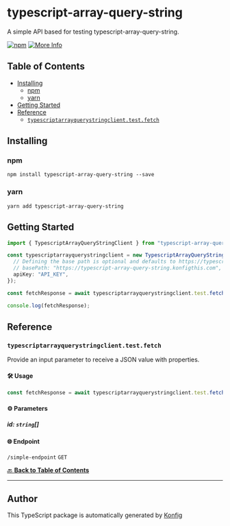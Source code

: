 # typescript-array-query-string<a id="typescript-array-query-string"></a>

A simple API based for testing typescript-array-query-string.

[![npm](https://img.shields.io/badge/npm-v1.0.0-blue)](https://www.npmjs.com/package/typescript-array-query-string/v/1.0.0)
[![More Info](https://img.shields.io/badge/More%20Info-Click%20Here-orange)](http://example.com/support)

## Table of Contents<a id="table-of-contents"></a>

<!-- toc -->

- [Installing](#installing)
  * [npm](#npm)
  * [yarn](#yarn)
- [Getting Started](#getting-started)
- [Reference](#reference)
  * [`typescriptarrayquerystringclient.test.fetch`](#typescriptarrayquerystringclienttestfetch)

<!-- tocstop -->

## Installing<a id="installing"></a>

### npm<a id="npm"></a>
```
npm install typescript-array-query-string --save
```

### yarn<a id="yarn"></a>
```
yarn add typescript-array-query-string
```

## Getting Started<a id="getting-started"></a>

```typescript
import { TypescriptArrayQueryStringClient } from "typescript-array-query-string";

const typescriptarrayquerystringclient = new TypescriptArrayQueryStringClient({
  // Defining the base path is optional and defaults to https://typescript-array-query-string.konfigthis.com
  // basePath: "https://typescript-array-query-string.konfigthis.com",
  apiKey: "API_KEY",
});

const fetchResponse = await typescriptarrayquerystringclient.test.fetch({});

console.log(fetchResponse);
```

## Reference<a id="reference"></a>


### `typescriptarrayquerystringclient.test.fetch`<a id="typescriptarrayquerystringclienttestfetch"></a>

Provide an input parameter to receive a JSON value with properties.

#### 🛠️ Usage<a id="🛠️-usage"></a>

```typescript
const fetchResponse = await typescriptarrayquerystringclient.test.fetch({});
```

#### ⚙️ Parameters<a id="⚙️-parameters"></a>

##### id: `string`[]<a id="id-string"></a>

#### 🌐 Endpoint<a id="🌐-endpoint"></a>

`/simple-endpoint` `GET`

[🔙 **Back to Table of Contents**](#table-of-contents)

---


## Author<a id="author"></a>
This TypeScript package is automatically generated by [Konfig](https://konfigthis.com)
